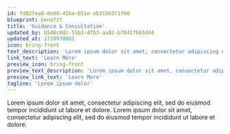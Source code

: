 ```yaml
---
id: fd82fea8-0e08-41ba-b51e-eb31569f1f60
blueprint: benefit
title: 'Guidance & Consultation'
updated_by: b548c8dc-55b3-4fb3-aa8c-b78417b65d44
updated_at: 1710970002
icon: bring-front
text_description: 'Lorem ipsum dolor sit amet, consectetur adipiscing elit, sed do eiusmod tempor incididunt ut labore et dolore.'
link_text: 'Learn More'
preview_icon: bring-front
preview_text_description: 'Lorem ipsum dolor sit amet, consectetur adipiscing elit, sed do eiusmod tempor incididunt ut labore et dolore.'
preview_link_text: 'Learn More'
tagline: 'Lorem ipsum dolor'
---
```

Lorem ipsum dolor sit amet, consectetur adipiscing elit, sed do eiusmod tempor incididunt ut labore et dolore. Lorem ipsum dolor sit amet, consectetur adipiscing elit, sed do eiusmod tempor incididunt ut labore et dolore.